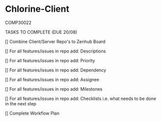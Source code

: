 # Chlorine-Client
COMP30022

TASKS TO COMPLETE (DUE 20/08)

[] Combine Client/Server Repo's to Zenhub Board

[] For all features/issues in repo add: Descriptions

[] For all features/issues in repo add: Priority

[] For all features/issues in repo add: Dependency

[] For all features/issues in repo add: Assignee

[] For all features/issues in repo add: Milestones

[] For all features/issues in repo add: Checklists i.e. what needs to be done in the next step 

[] Complete Workflow Plan 
